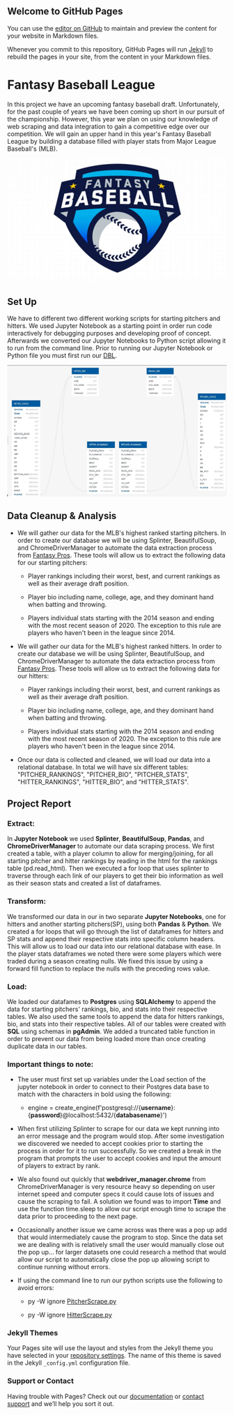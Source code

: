 ## Welcome to GitHub Pages

You can use the [editor on GitHub](https://github.com/elopez515/ETL_Project/edit/gh-pages/index.md) to maintain and preview the content for your website in Markdown files.

Whenever you commit to this repository, GitHub Pages will run [Jekyll](https://jekyllrb.com/) to rebuild the pages in your site, from the content in your Markdown files.

# Fantasy Baseball League

In this project we have an upcoming fantasy baseball draft. Unfortunately, for the past couple of years we have been coming up short in our pursuit of the championship. However, this year we plan on using our knowledge of web scraping and data integration to gain a competitive edge over our competition. We will gain an upper hand in this year's Fantasy Baseball League by building a database filled with player stats from Major League Baseball's (MLB).

![Fantasy Baseball](Images/Fantasy_Baseball.jpg)

## Set Up

We have to different two different working scripts for starting pitchers and hitters. We used Jupyter Notebook as a starting point in order run code interactively for debugging purposes and developing proof of concept. Afterwards we converted our Jupyter Notebooks to Python script allowing it to run from the command line. Prior to running our Jupyter Notebook or Python file you must first run our [DBL](DBL.sql). 

![ERD](Images/ERD.jpg)

## Data Cleanup & Analysis

* We will gather our data for the MLB's highest ranked starting pitchers. In order to create our database we will be using Splinter, BeautifulSoup, and ChromeDriverManager to automate the data extraction process from [Fantasy Pros](https://www.fantasypros.com/mlb/rankings/sp.php). These tools will allow us to extract the following data for our starting pitchers:

    * Player rankings including their worst, best, and current rankings as well as their average draft position. 

    * Player bio including name, college, age, and they dominant hand when batting and throwing.

    * Players individual stats starting with the 2014 season and ending with the most recent season of 2020. The exception to this rule are players who haven't been in the league since 2014.

* We will gather our data for the MLB's highest ranked hitters. In order to create our database we will be using Splinter, BeautifulSoup, and ChromeDriverManager to automate the data extraction process from [Fantasy Pros](https://www.fantasypros.com/mlb/rankings/hitters.php). These tools will allow us to extract the following data for our hitters:

    * Player rankings including their worst, best, and current rankings as well as their average draft position. 

    * Player bio including name, college, age, and they dominant hand when batting and throwing.

    * Players individual stats starting with the 2014 season and ending with the most recent season of 2020. The exception to this rule are players who haven't been in the league since 2014.

* Once our data is collected and cleaned, we will load our data into a relational database. In total we will have six different tables: "PITCHER_RANKINGS", "PITCHER_BIO", "PITCHER_STATS", "HITTER_RANKINGS", "HITTER_BIO", and "HITTER_STATS".

## Project Report

### **Extract:**

In **Jupyter Notebook** we used **Splinter**, **BeautifulSoup**, **Pandas**, and **ChromeDriverManager** to automate our data scraping process. We first created a table, with a player column to allow for merging/joining, for all starting pitcher and hitter rankings by reading in the html for the rankings table (pd.read_html). Then we executed a for loop that uses splinter to traverse through each link of our players to get their bio information as well as their season stats and created a list of dataframes. 

### **Transform:**

We transformed our data in our in two separate **Jupyter Notebooks**, one for hitters and another starting pitchers(SP), using both **Pandas** & **Python**. We created a for loops that will go through the list of dataframes for hitters and SP stats and append their respective stats into specific column headers. This will allow us to load our data into our relational database with ease. In the player stats dataframes we noted there were some players which were traded during a season creating nulls. We fixed this issue by using a forward fill function to replace the nulls with the preceding rows value.

### **Load:**

We loaded our datafames to **Postgres** using **SQLAlchemy** to append the data for starting pitchers' rankings, bio, and stats into their respective tables. We also used the same tools to append the data for hitters rankings, bio, and stats into their respective tables. All of our tables were created with **SQL** using schemas in **pgAdmin**. We added a truncated table function in order to prevent our data from being loaded more than once creating duplicate data in our tables. 

### **Important things to note:**

* The user must first set up variables under the Load section of the jupyter notebook in order to connect to their Postgres data base to match with the characters in bold using the following:
    * engine = create_engine(f'postgresql://{**username**}:{**password**}@localhost:5432/{**databasename**}')

* When first utilizing Splinter to scrape for our data we kept running into an error message and the program would stop. After some investigation we discovered we needed to accept cookies prior to  starting the process in order for it to run successfully. So we created a break in the program that prompts the user to accept cookies and input the amount of players to extract by rank. 

* We also found out quickly that **webdriver_manager.chrome** from ChromeDriverManager is very resource heavy so depending on user internet speed and computer specs it could cause lots of issues and cause the scraping to fail. A solution we found was to import **Time** and use the function time.sleep to allow our script enough time to scrape the data prior to proceeding to the next page. 

* Occasionally another issue we came across was there was a pop up add that would intermediately cause the program to stop. Since the data set we are dealing with is relatively small the user would manually close out the pop up... for larger datasets one could research a method that would allow our script to automatically close the pop up allowing script to continue running without errors.  

* If using the command line to run our python scripts use the following to avoid errors:

    * py -W ignore [PitcherScrape.py](PitcherScrape.py)

    * py -W ignore [HitterScrape.py](HitterScrape.py)


### Jekyll Themes

Your Pages site will use the layout and styles from the Jekyll theme you have selected in your [repository settings](https://github.com/elopez515/ETL_Project/settings). The name of this theme is saved in the Jekyll `_config.yml` configuration file.

### Support or Contact

Having trouble with Pages? Check out our [documentation](https://docs.github.com/categories/github-pages-basics/) or [contact support](https://support.github.com/contact) and we’ll help you sort it out.
